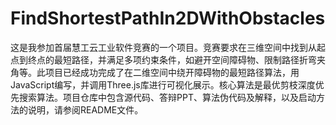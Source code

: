 # FindShortestPathIn2DWithObstacles
这是我参加首届慧工云工业软件竞赛的一个项目。竞赛要求在三维空间中找到从起点到终点的最短路径，并满足多项约束条件，如避开空间障碍物、限制路径折弯夹角等。此项目已经成功完成了在二维空间中绕开障碍物的最短路径算法，用JavaScript编写，并调用Three.js库进行可视化展示。核心算法是最优剪枝深度优先搜索算法。项目仓库中包含源代码、答辩PPT、算法伪代码及解释，以及启动方法的说明，请参阅README文件。
